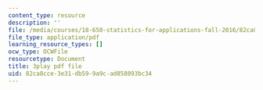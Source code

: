 ```yaml
---
content_type: resource
description: ''
file: /media/courses/18-650-statistics-for-applications-fall-2016/82ca8cce3e31db599a9cad858093bc34_V4xOdtqic3o.pdf
file_type: application/pdf
learning_resource_types: []
ocw_type: OCWFile
resourcetype: Document
title: 3play pdf file
uid: 82ca8cce-3e31-db59-9a9c-ad858093bc34
---
```

